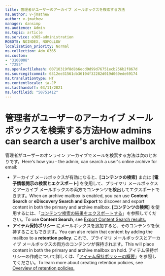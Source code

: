 ```yaml
---
title: 管理者がユーザーのアーカイブ メールボックスを検索する方法
ms.author: v-jmathew
author: v-jmathew
manager: dansimp
ms.audience: Admin
ms.topic: article
ms.service: o365-administration
ROBOTS: NOINDEX, NOFOLLOW
localization_priority: Normal
ms.collection: Adm_O365
ms.custom:
- "3100008"
- "7255"
ms.openlocfilehash: 00710319f8d8b6ecd9d99d76751ecb256b2f867d
ms.sourcegitcommit: 6312ee31561db36104f32282d019d069ede69174
ms.translationtype: HT
ms.contentlocale: ja-JP
ms.lasthandoff: 03/11/2021
ms.locfileid: "50751412"
---
```

# <a name="how-admins-can-search-a-users-archive-mailbox"></a><span data-ttu-id="5e7e0-102">管理者がユーザーのアーカイブ メールボックスを検索する方法</span><span class="sxs-lookup"><span data-stu-id="5e7e0-102">How admins can search a user's archive mailbox</span></span>

<span data-ttu-id="5e7e0-103">管理者がユーザーのオンライン アーカイブでメールを検索する方法は次のとおりです。</span><span class="sxs-lookup"><span data-stu-id="5e7e0-103">Here's how you - the admin, can search a user's online archive for email:</span></span>

* <span data-ttu-id="5e7e0-104">アーカイブ メールボックスが有効になると、**[コンテンツの検索]** または **[電子情報開示の検索とエクスポート]** を使用して、プライマリ メールボックスとアーカイブ メールボックスの両方でコンテンツを検出してエクスポートできます。</span><span class="sxs-lookup"><span data-stu-id="5e7e0-104">When an archive mailbox is enabled, you can use **Content Search** or **eDiscovery Search and Export** to discover and export content in both the primary and archive mailbox.</span></span> <span data-ttu-id="5e7e0-105">**[コンテンツの検索]** を使用するには、「[コンテンツ検索の結果をエクスポートする](https://docs.microsoft.com/office365/securitycompliance/export-search-results)」を参照してください。</span><span class="sxs-lookup"><span data-stu-id="5e7e0-105">To use **Content Search**, see [Export Content Search results.](https://docs.microsoft.com/office365/securitycompliance/export-search-results)</span></span>
* <span data-ttu-id="5e7e0-106">**アイテム保持ポリシー** にメールボックスを追加すると、そのコンテンツを保持することもできます。</span><span class="sxs-lookup"><span data-stu-id="5e7e0-106">You can also retain that content by adding the mailbox to a **retention policy**.</span></span> <span data-ttu-id="5e7e0-107">これで、プライマリ メールボックスとアーカイブ メールボックスの両方のコンテンツが保持されます。</span><span class="sxs-lookup"><span data-stu-id="5e7e0-107">This will place content in both the primary and archive mailbox on hold.</span></span> <span data-ttu-id="5e7e0-108">アイテム保持ポリシーの作成について詳しくは、「[アイテム保持ポリシーの概要](https://docs.microsoft.com/office365/securitycompliance/retention-policies)」を参照してください。</span><span class="sxs-lookup"><span data-stu-id="5e7e0-108">To learn more about creating retention policies, see [Overview of retention policies.](https://docs.microsoft.com/office365/securitycompliance/retention-policies)</span></span>
